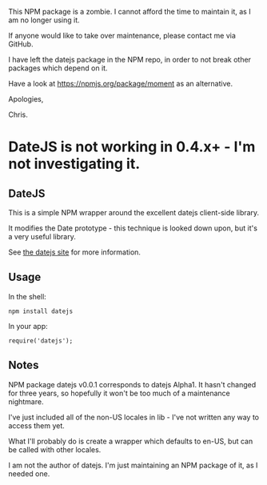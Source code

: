 This NPM package is a zombie.  I cannot afford the time to maintain it, as I am no longer using it.

If anyone would like to take over maintenance, please contact me via GitHub.

I have left the datejs package in the NPM repo, in order to not break other packages which depend on it.

Have a look at https://npmjs.org/package/moment as an alternative.

Apologies,

Chris.


DateJS is not working in 0.4.x+ - I'm not investigating it.
===========================================================

DateJS
------

This is a simple NPM wrapper around the excellent datejs client-side library.

It modifies the Date prototype - this technique is looked down upon, but it's
a very useful library.

See [the datejs site](http://www.datejs.com/) for more information.

Usage
-----

In the shell:

    npm install datejs

In your app:

    require('datejs');

Notes
-----

NPM package datejs v0.0.1 corresponds to datejs Alpha1.  It hasn't changed for 
three years, so hopefully it won't be too much of a maintenance nightmare.

I've just included all of the non-US locales in lib - I've not written any way 
to access them yet.

What I'll probably do is create a wrapper which defaults to en-US, but can be
called with other locales.

I am not the author of datejs.  I'm just maintaining an NPM package of it, as I
needed one.
